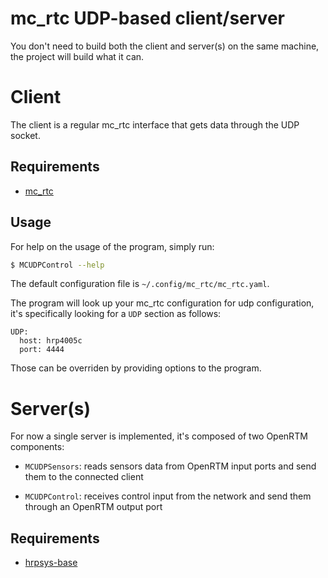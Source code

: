 mc\_rtc UDP-based client/server
==

You don't need to build both the client and server(s) on the same machine, the project will build what it can.

Client
==

The client is a regular mc\_rtc interface that gets data through the UDP socket.

Requirements
--

- [mc\_rtc](https://github.com/jrl-umi3218/mc_rtc)

Usage
--

For help on the usage of the program, simply run:

```bash
$ MCUDPControl --help
```

The default configuration file is ``~/.config/mc_rtc/mc_rtc.yaml``.

The program will look up your mc\_rtc configuration for udp configuration, it's
specifically looking for a `UDP` section as follows:

```
UDP:
  host: hrp4005c
  port: 4444
```

Those can be overriden by providing options to the program.

Server(s)
==

For now a single server is implemented, it's composed of two OpenRTM components:

- `MCUDPSensors`: reads sensors data from OpenRTM input ports and send them to
  the connected client

- `MCUDPControl`: receives control input from the network and send them through
  an OpenRTM output port

Requirements
--

- [hrpsys-base](https://github.com/fkanehiro/hrpsys-base)

